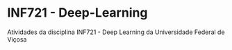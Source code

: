 # INF721 - Deep-Learning
Atividades da disciplina INF721 - Deep Learning da Universidade Federal de Viçosa
